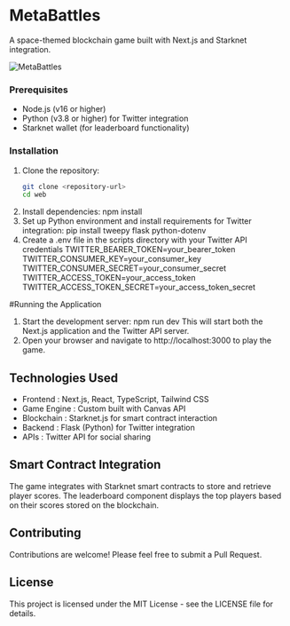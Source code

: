 # MetaBattles

A space-themed blockchain game built with Next.js and Starknet integration.

![MetaBattles](https://gold-imperial-tuna-683.mypinata.cloud/ipfs/bafybeiduthswcljjfzcjosgbghnrwhblbeiyypi6adtonjaltjcc33yyxq)

### Prerequisites

- Node.js (v16 or higher)
- Python (v3.8 or higher) for Twitter integration
- Starknet wallet (for leaderboard functionality)

### Installation

1. Clone the repository:
   ```bash
   git clone <repository-url>
   cd web
   ```
2. Install dependencies:
   npm install
3. Set up Python environment and install requirements for Twitter integration:
   pip install tweepy flask python-dotenv
4. Create a .env file in the scripts directory with your Twitter API credentials
   TWITTER_BEARER_TOKEN=your_bearer_token
   TWITTER_CONSUMER_KEY=your_consumer_key
   TWITTER_CONSUMER_SECRET=your_consumer_secret
   TWITTER_ACCESS_TOKEN=your_access_token
   TWITTER_ACCESS_TOKEN_SECRET=your_access_token_secret

#Running the Application

1. Start the development server:
   npm run dev
   This will start both the Next.js application and the Twitter API server.
2. Open your browser and navigate to http://localhost:3000 to play the game.

## Technologies Used

- Frontend : Next.js, React, TypeScript, Tailwind CSS
- Game Engine : Custom built with Canvas API
- Blockchain : Starknet.js for smart contract interaction
- Backend : Flask (Python) for Twitter integration
- APIs : Twitter API for social sharing

## Smart Contract Integration

The game integrates with Starknet smart contracts to store and retrieve player scores. The leaderboard component displays the top players based on their scores stored on the blockchain.

## Contributing

Contributions are welcome! Please feel free to submit a Pull Request.

## License

This project is licensed under the MIT License - see the LICENSE file for details.
